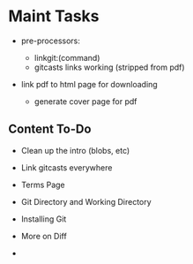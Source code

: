 # Maint Tasks #

* pre-processors:
  - linkgit:(command)
  - gitcasts links working (stripped from pdf)
   
* link pdf to html page for downloading
  - generate cover page for pdf


## Content To-Do ##

* Clean up the intro (blobs, etc)
* Link gitcasts everywhere

* Terms Page
* Git Directory and Working Directory
* Installing Git
* More on Diff
* 
